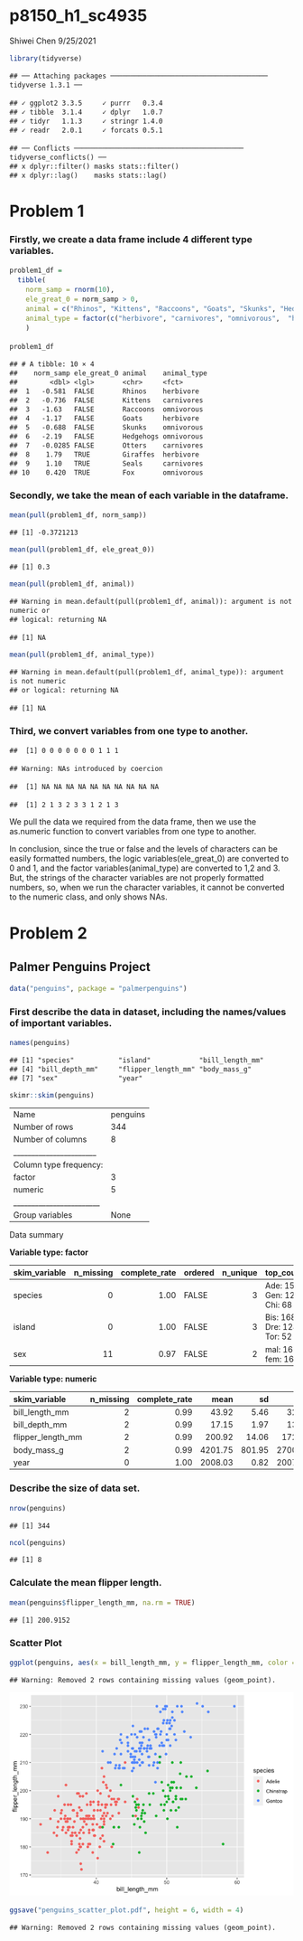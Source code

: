p8150\_h1\_sc4935
================
Shiwei Chen
9/25/2021

``` r
library(tidyverse)
```

    ## ── Attaching packages ─────────────────────────────────────── tidyverse 1.3.1 ──

    ## ✓ ggplot2 3.3.5     ✓ purrr   0.3.4
    ## ✓ tibble  3.1.4     ✓ dplyr   1.0.7
    ## ✓ tidyr   1.1.3     ✓ stringr 1.4.0
    ## ✓ readr   2.0.1     ✓ forcats 0.5.1

    ## ── Conflicts ────────────────────────────────────────── tidyverse_conflicts() ──
    ## x dplyr::filter() masks stats::filter()
    ## x dplyr::lag()    masks stats::lag()

# Problem 1

### Firstly, we create a data frame include 4 different type variables.

``` r
problem1_df = 
  tibble(
    norm_samp = rnorm(10),
    ele_great_0 = norm_samp > 0,
    animal = c("Rhinos", "Kittens", "Raccoons", "Goats", "Skunks", "Hedgehogs", "Otters", "Giraffes", "Seals", "Fox"),
    animal_type = factor(c("herbivore", "carnivores", "omnivorous",  "herbivore", "omnivorous", "omnivorous", "carnivores", "herbivore", "carnivores", "omnivorous"))
    )

problem1_df
```

    ## # A tibble: 10 × 4
    ##    norm_samp ele_great_0 animal    animal_type
    ##        <dbl> <lgl>       <chr>     <fct>      
    ##  1   -0.581  FALSE       Rhinos    herbivore  
    ##  2   -0.736  FALSE       Kittens   carnivores 
    ##  3   -1.63   FALSE       Raccoons  omnivorous 
    ##  4   -1.17   FALSE       Goats     herbivore  
    ##  5   -0.688  FALSE       Skunks    omnivorous 
    ##  6   -2.19   FALSE       Hedgehogs omnivorous 
    ##  7   -0.0285 FALSE       Otters    carnivores 
    ##  8    1.79   TRUE        Giraffes  herbivore  
    ##  9    1.10   TRUE        Seals     carnivores 
    ## 10    0.420  TRUE        Fox       omnivorous

### Secondly, we take the mean of each variable in the dataframe.

``` r
mean(pull(problem1_df, norm_samp))
```

    ## [1] -0.3721213

``` r
mean(pull(problem1_df, ele_great_0))
```

    ## [1] 0.3

``` r
mean(pull(problem1_df, animal))
```

    ## Warning in mean.default(pull(problem1_df, animal)): argument is not numeric or
    ## logical: returning NA

    ## [1] NA

``` r
mean(pull(problem1_df, animal_type))
```

    ## Warning in mean.default(pull(problem1_df, animal_type)): argument is not numeric
    ## or logical: returning NA

    ## [1] NA

### Third, we convert variables from one type to another.

    ##  [1] 0 0 0 0 0 0 0 1 1 1

    ## Warning: NAs introduced by coercion

    ##  [1] NA NA NA NA NA NA NA NA NA NA

    ##  [1] 2 1 3 2 3 3 1 2 1 3

We pull the data we required from the data frame, then we use the
as.numeric function to convert variables from one type to another.

In conclusion, since the true or false and the levels of characters can
be easily formatted numbers, the logic variables(ele\_great\_0) are
converted to 0 and 1, and the factor variables(animal\_type) are
converted to 1,2 and 3. But, the strings of the character variables are
not properly formatted numbers, so, when we run the character variables,
it cannot be converted to the numeric class, and only shows NAs.

# Problem 2

## Palmer Penguins Project

``` r
data("penguins", package = "palmerpenguins")
```

### First describe the data in dataset, including the names/values of important variables.

``` r
names(penguins)
```

    ## [1] "species"           "island"            "bill_length_mm"   
    ## [4] "bill_depth_mm"     "flipper_length_mm" "body_mass_g"      
    ## [7] "sex"               "year"

``` r
skimr::skim(penguins)
```

|                                                  |          |
|:-------------------------------------------------|:---------|
| Name                                             | penguins |
| Number of rows                                   | 344      |
| Number of columns                                | 8        |
| \_\_\_\_\_\_\_\_\_\_\_\_\_\_\_\_\_\_\_\_\_\_\_   |          |
| Column type frequency:                           |          |
| factor                                           | 3        |
| numeric                                          | 5        |
| \_\_\_\_\_\_\_\_\_\_\_\_\_\_\_\_\_\_\_\_\_\_\_\_ |          |
| Group variables                                  | None     |

Data summary

**Variable type: factor**

| skim\_variable | n\_missing | complete\_rate | ordered | n\_unique | top\_counts                 |
|:---------------|-----------:|---------------:|:--------|----------:|:----------------------------|
| species        |          0 |           1.00 | FALSE   |         3 | Ade: 152, Gen: 124, Chi: 68 |
| island         |          0 |           1.00 | FALSE   |         3 | Bis: 168, Dre: 124, Tor: 52 |
| sex            |         11 |           0.97 | FALSE   |         2 | mal: 168, fem: 165          |

**Variable type: numeric**

| skim\_variable      | n\_missing | complete\_rate |    mean |     sd |     p0 |     p25 |     p50 |    p75 |   p100 | hist  |
|:--------------------|-----------:|---------------:|--------:|-------:|-------:|--------:|--------:|-------:|-------:|:------|
| bill\_length\_mm    |          2 |           0.99 |   43.92 |   5.46 |   32.1 |   39.23 |   44.45 |   48.5 |   59.6 | ▃▇▇▆▁ |
| bill\_depth\_mm     |          2 |           0.99 |   17.15 |   1.97 |   13.1 |   15.60 |   17.30 |   18.7 |   21.5 | ▅▅▇▇▂ |
| flipper\_length\_mm |          2 |           0.99 |  200.92 |  14.06 |  172.0 |  190.00 |  197.00 |  213.0 |  231.0 | ▂▇▃▅▂ |
| body\_mass\_g       |          2 |           0.99 | 4201.75 | 801.95 | 2700.0 | 3550.00 | 4050.00 | 4750.0 | 6300.0 | ▃▇▆▃▂ |
| year                |          0 |           1.00 | 2008.03 |   0.82 | 2007.0 | 2007.00 | 2008.00 | 2009.0 | 2009.0 | ▇▁▇▁▇ |

### Describe the size of data set.

``` r
nrow(penguins)
```

    ## [1] 344

``` r
ncol(penguins)
```

    ## [1] 8

### Calculate the mean flipper length.

``` r
mean(penguins$flipper_length_mm, na.rm = TRUE)
```

    ## [1] 200.9152

### Scatter Plot

``` r
ggplot(penguins, aes(x = bill_length_mm, y = flipper_length_mm, color = species)) + geom_point()
```

    ## Warning: Removed 2 rows containing missing values (geom_point).

![](p8105_hw1_sc4935_files/figure-gfm/unnamed-chunk-9-1.png)<!-- -->

``` r
ggsave("penguins_scatter_plot.pdf", height = 6, width = 4)
```

    ## Warning: Removed 2 rows containing missing values (geom_point).
